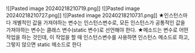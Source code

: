 ![[Pasted image 20240218210719.png]]
![[Pasted image 20240218210727.png]]
![[Pasted image 20240218210731.png]]
★인스턴스마다 개별적인 값을 가져야하는 변수는 인스턴스변수로, 모든 인스턴스가 공통적인 값을 가져야하는 변수는 클래스 변수(static 변수)로 선언해야 한다.
★메소드는 변수로 어떤 작업을 하는 것인데, 이 작업을 할 때 인스턴스변수를 사용하면 인스턴스 메소드로 하고, 그렇지 않으면 static 메소드로 한다